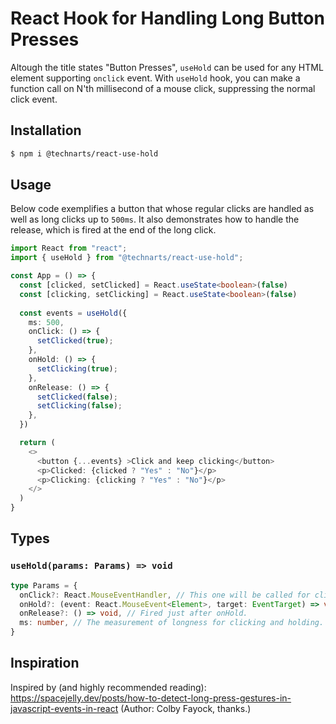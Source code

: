 # React Hook for Handling Long Button Presses

Altough the title states "Button Presses", `useHold` can be used for any HTML element supporting `onclick` event. With `useHold` hook, you can make a function call on N'th millisecond of a mouse click, suppressing the normal click event.

## Installation

```bash
$ npm i @technarts/react-use-hold
```

## Usage

Below code exemplifies a button that whose regular clicks are handled as well as long clicks up to `500ms`. It also demonstrates how to handle the release, which is fired at the end of the long click.

```typescript
import React from "react";
import { useHold } from "@technarts/react-use-hold";

const App = () => {
  const [clicked, setClicked] = React.useState<boolean>(false)
  const [clicking, setClicking] = React.useState<boolean>(false)
  
  const events = useHold({
    ms: 500,
    onClick: () => {
      setClicked(true);
    },
    onHold: () => {
      setClicking(true);
    },
    onRelease: () => {
      setClicked(false);
      setClicking(false);
    },
  })

  return (
    <>
      <button {...events} >Click and keep clicking</button>
      <p>Clicked: {clicked ? "Yes" : "No"}</p>
      <p>Clicking: {clicking ? "Yes" : "No"}</p>
    </>
  )
}
```

## Types

### `useHold(params: Params) => void`

```typescript
type Params = {
  onClick?: React.MouseEventHandler, // This one will be called for clicks shorter than ms.
  onHold?: (event: React.MouseEvent<Element>, target: EventTarget) => void, // ...for clicks longer than ms.
  onRelease?: () => void, // Fired just after onHold.
  ms: number, // The measurement of longness for clicking and holding.
}
```

## Inspiration

Inspired by (and highly recommended reading): https://spacejelly.dev/posts/how-to-detect-long-press-gestures-in-javascript-events-in-react (Author: Colby Fayock, thanks.)

